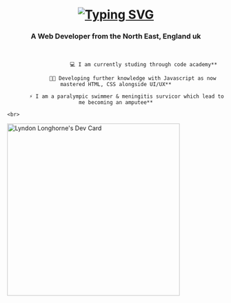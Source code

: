 <h1 align="center"> 
 <a href="https://git.io/typing-svg"><img src="https://readme-typing-svg.herokuapp.com?font=Fira+Code&weight=500&size=25&pause=1000&color=B729F7&center=true&vCenter=true&random=false&width=435&lines=Hi+I+am+Lyndon+Longhorne+%F0%9F%91%8B" alt="Typing SVG" /></a>
</h1>

<h3 align="center">A Web Developer from the North East, England uk</h3>

<br>

<div align="center">

                      💻 I am currently studing through code academy**

               👩‍💻 Developing further knowledge with Javascript as now mastered HTML, CSS alongside UI/UX**

           ⚡ I am a paralympic swimmer & meningitis survicor which lead to me becoming an amputee**

 </div>

    <br>

<a href="https://app.daily.dev/lyndonlonghorne"><img src="https://api.daily.dev/devcards/f895741475da4ef5b5ee7a8accb59015.png?r=917" width="400" alt="Lyndon Longhorne's Dev Card"/></a>

